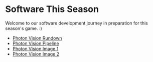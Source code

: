 # Software This Season

Welcome to our software development journey in preparation for this season's game. :)

* [Photon Vision Rundown](photon-vision.md)
* [Photon Vision Pipeline](photon-vision-pipeline.md)
* [Photon Vision Image 1](inputTab.png)
* [Photon Vision Image 2](threholdTab.png)
